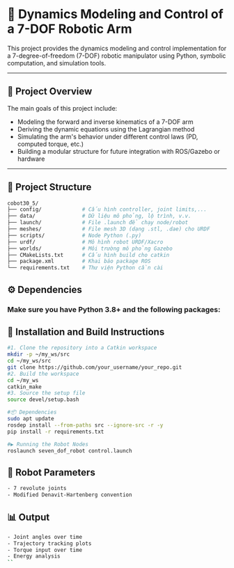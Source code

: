 # 🤖 Dynamics Modeling and Control of a 7-DOF Robotic Arm

This project provides the dynamics modeling and control implementation for a 7-degree-of-freedom (7-DOF) robotic manipulator using Python, symbolic computation, and simulation tools.

---

## 📌 Project Overview

The main goals of this project include:

- Modeling the forward and inverse kinematics of a 7-DOF arm
- Deriving the dynamic equations using the Lagrangian method
- Simulating the arm's behavior under different control laws (PD, computed torque, etc.)
- Building a modular structure for future integration with ROS/Gazebo or hardware

---

## 📁 Project Structure

```bash
cobot30_5/
├── config/             # Cấu hình controller, joint limits,...
├── data/               # Dữ liệu mô phỏng, lộ trình, v.v.
├── launch/             # File .launch để chạy node/robot
├── meshes/             # File mesh 3D (dạng .stl, .dae) cho URDF
├── scripts/            # Node Python (.py)
├── urdf/               # Mô hình robot URDF/Xacro
├── worlds/             # Môi trường mô phỏng Gazebo
├── CMakeLists.txt      # Cấu hình build cho catkin
├── package.xml         # Khai báo package ROS
└── requirements.txt    # Thư viện Python cần cài

```
## ⚙️ Dependencies
### Make sure you have Python 3.8+ and the following packages:

## 🚀 Installation and Build Instructions
```bash
#1. Clone the repository into a Catkin workspace
mkdir -p ~/my_ws/src
cd ~/my_ws/src
git clone https://github.com/your_username/your_repo.git
#2. Build the workspace
cd ~/my_ws
catkin_make
#3. Source the setup file
source devel/setup.bash

#📦 Dependencies
sudo apt update
rosdep install --from-paths src --ignore-src -r -y
pip install -r requirements.txt

#▶️ Running the Robot Nodes
roslaunch seven_dof_robot control.launch
```
## 📐 Robot Parameters
```bash
- 7 revolute joints 
- Modified Denavit-Hartenberg convention
```
## 📊 Output
```bash
- Joint angles over time  
- Trajectory tracking plots  
- Torque input over time
- Energy analysis 
``

